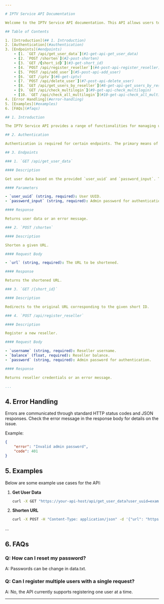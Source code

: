 ```yaml
---

# IPTV Service API Documentation

Welcome to the IPTV Service API documentation. This API allows users to manage their IPTV accounts, reseller accounts, and provides various utility functions.

## Table of Contents

1. [Introduction](## 1. Introduction)
2. [Authentication](#authentication)
3. [Endpoints](#endpoints)
    - [1. `GET /api/get_user_data`](#1-get-api-get_user_data)
    - [2. `POST /shorten`](#2-post-shorten)
    - [3. `GET /{short_id}`](#3-get-short_id)
    - [4. `POST /api/register_reseller`](#4-post-api-register_reseller)
    - [5. `POST /api/add_user`](#5-post-api-add_user)
    - [6. `GET /iptv`](#6-get-iptv)
    - [7. `POST /api/delete_user`](#7-post-api-delete_user)
    - [8. `GET /api/get_users_by_reseller`](#8-get-api-get_users_by_reseller)
    - [9. `GET /api/check_multilogin`](#9-get-api-check_multilogin)
    - [10. `GET /api/check_all_multilogin`](#10-get-api-check_all_multilogin)
4. [Error Handling](#error-handling)
5. [Examples](#examples)
6. [FAQs](#faqs)

## 1. Introduction

The IPTV Service API provides a range of functionalities for managing user accounts, resellers, and utility operations. To use this API, you will need to authenticate using the appropriate credentials.

## 2. Authentication

Authentication is required for certain endpoints. The primary means of authentication is using the `admin_password` parameter in the request. Ensure that you include this parameter in the request header for the relevant endpoints.

## 3. Endpoints

### 1. `GET /api/get_user_data`

#### Description

Get user data based on the provided `user_uuid` and `password_input`. This endpoint requires authentication using the `admin_password`.

#### Parameters

- `user_uuid` (string, required): User UUID.
- `password_input` (string, required): Admin password for authentication.

#### Response

Returns user data or an error message.

### 2. `POST /shorten`

#### Description

Shorten a given URL.

#### Request Body

- `url` (string, required): The URL to be shortened.

#### Response

Returns the shortened URL.

### 3. `GET /{short_id}`

#### Description

Redirects to the original URL corresponding to the given short ID.

### 4. `POST /api/register_reseller`

#### Description

Register a new reseller.

#### Request Body

- `username` (string, required): Reseller username.
- `balance` (float, required): Reseller balance.
- `password` (string, required): Admin password for authentication.

#### Response

Returns reseller credentials or an error message.

...
```


## 4. Error Handling

Errors are communicated through standard HTTP status codes and JSON responses. Check the error message in the response body for details on the issue.

Example:

```json
{
    "error": "Invalid admin password",
    "code": 401
}
```

## 5. Examples

Below are some example use cases for the API:

1. **Get User Data**
   ```bash
   curl -X GET "https://your-api-host/api/get_user_data?user_uuid=example_uuid&password_input=admin_password"
   ```

2. **Shorten URL**
   ```bash
   curl -X POST -H "Content-Type: application/json" -d '{"url": "https://example.com"}' "https://your-api-host/shorten"
   ```

...

## 6. FAQs

### Q: How can I reset my password?
A: Passwords can be change in data.txt.

### Q: Can I register multiple users with a single request?
A: No, the API currently supports registering one user at a time.

---
